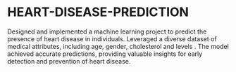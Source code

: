 # HEART-DISEASE-PREDICTION
Designed and implemented a machine learning project to predict the presence of heart disease in individuals. Leveraged a diverse dataset of medical attributes, including age, gender, cholesterol and levels . The model achieved accurate predictions, providing valuable insights for early detection and prevention of heart disease.
